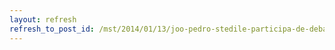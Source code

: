 ```yaml
---
layout: refresh
refresh_to_post_id: /mst/2014/01/13/joo-pedro-stedile-participa-de-debate-sobre-constituinte-exclusiva-em-macei
---
```

